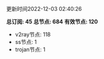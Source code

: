 更新时间2022-12-03 02:40:26

**总订阅: 45**
**总节点: 684**
**有效节点: 120**
- v2ray节点: 118
- ss节点: 1
- trojan节点: 1
